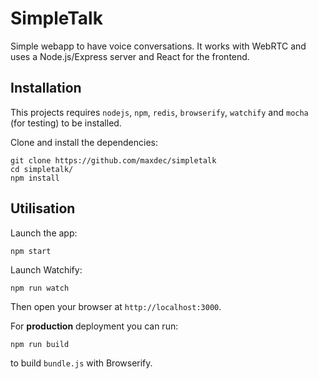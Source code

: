 SimpleTalk
=======

Simple webapp to have voice conversations. It works with WebRTC and uses a Node.js/Express server and React for the frontend.

## Installation

This projects requires `nodejs`, `npm`, `redis`, `browserify`, `watchify` and `mocha` (for testing) to be installed.

Clone and install the dependencies:

```
git clone https://github.com/maxdec/simpletalk
cd simpletalk/
npm install
```

## Utilisation
Launch the app:

```
npm start
```

Launch Watchify:

```
npm run watch
```

Then open your browser at `http://localhost:3000`.

For **production** deployment you can run:

```
npm run build
```

to build `bundle.js` with Browserify.
